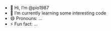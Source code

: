 - 👋 Hi, I’m @pio1987
- 🌱 I’m currently learning some interesting code
- 😄 Pronouns: ...
- ⚡ Fun fact: ...

<!---
pio1987/pio1987 is a ✨ special ✨ repository because its `README.md` (this file) appears on your GitHub profile.
You can click the Preview link to take a look at your changes.
--->
